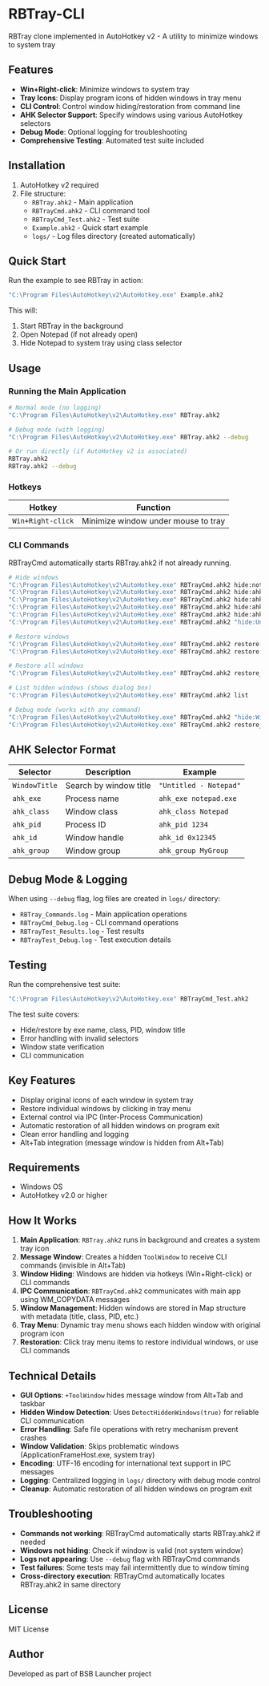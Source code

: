 # RBTray-CLI

RBTray clone implemented in AutoHotkey v2 - A utility to minimize windows to system tray

## Features

- **Win+Right-click**: Minimize windows to system tray
- **Tray Icons**: Display program icons of hidden windows in tray menu
- **CLI Control**: Control window hiding/restoration from command line
- **AHK Selector Support**: Specify windows using various AutoHotkey selectors
- **Debug Mode**: Optional logging for troubleshooting
- **Comprehensive Testing**: Automated test suite included

## Installation

1. AutoHotkey v2 required
2. File structure:
   - `RBTray.ahk2` - Main application
   - `RBTrayCmd.ahk2` - CLI command tool
   - `RBTrayCmd_Test.ahk2` - Test suite
   - `Example.ahk2` - Quick start example
   - `logs/` - Log files directory (created automatically)

## Quick Start

Run the example to see RBTray in action:

```bash
"C:\Program Files\AutoHotkey\v2\AutoHotkey.exe" Example.ahk2
```

This will:
1. Start RBTray in the background
2. Open Notepad (if not already open)
3. Hide Notepad to system tray using class selector

## Usage

### Running the Main Application

```bash
# Normal mode (no logging)
"C:\Program Files\AutoHotkey\v2\AutoHotkey.exe" RBTray.ahk2

# Debug mode (with logging)
"C:\Program Files\AutoHotkey\v2\AutoHotkey.exe" RBTray.ahk2 --debug

# Or run directly (if AutoHotkey v2 is associated)
RBTray.ahk2
RBTray.ahk2 --debug
```

### Hotkeys

| Hotkey | Function |
|--------|----------|
| `Win+Right-click` | Minimize window under mouse to tray |

### CLI Commands

RBTrayCmd automatically starts RBTray.ahk2 if not already running.

```bash
# Hide windows
"C:\Program Files\AutoHotkey\v2\AutoHotkey.exe" RBTrayCmd.ahk2 hide:notepad.exe
"C:\Program Files\AutoHotkey\v2\AutoHotkey.exe" RBTrayCmd.ahk2 hide:ahk_exe chrome.exe
"C:\Program Files\AutoHotkey\v2\AutoHotkey.exe" RBTrayCmd.ahk2 hide:ahk_class Notepad
"C:\Program Files\AutoHotkey\v2\AutoHotkey.exe" RBTrayCmd.ahk2 hide:ahk_pid 12345
"C:\Program Files\AutoHotkey\v2\AutoHotkey.exe" RBTrayCmd.ahk2 hide:ahk_id 0xABCDEF
"C:\Program Files\AutoHotkey\v2\AutoHotkey.exe" RBTrayCmd.ahk2 "hide:Untitled - Notepad"

# Restore windows
"C:\Program Files\AutoHotkey\v2\AutoHotkey.exe" RBTrayCmd.ahk2 restore:notepad.exe
"C:\Program Files\AutoHotkey\v2\AutoHotkey.exe" RBTrayCmd.ahk2 restore:ahk_class Notepad

# Restore all windows
"C:\Program Files\AutoHotkey\v2\AutoHotkey.exe" RBTrayCmd.ahk2 restore_all

# List hidden windows (shows dialog box)
"C:\Program Files\AutoHotkey\v2\AutoHotkey.exe" RBTrayCmd.ahk2 list

# Debug mode (works with any command)
"C:\Program Files\AutoHotkey\v2\AutoHotkey.exe" RBTrayCmd.ahk2 "hide:Windows PowerShell" --debug
"C:\Program Files\AutoHotkey\v2\AutoHotkey.exe" RBTrayCmd.ahk2 restore_all --debug
```

## AHK Selector Format

| Selector | Description | Example |
|----------|-------------|---------|
| `WindowTitle` | Search by window title | `"Untitled - Notepad"` |
| `ahk_exe` | Process name | `ahk_exe notepad.exe` |
| `ahk_class` | Window class | `ahk_class Notepad` |
| `ahk_pid` | Process ID | `ahk_pid 1234` |
| `ahk_id` | Window handle | `ahk_id 0x12345` |
| `ahk_group` | Window group | `ahk_group MyGroup` |

## Debug Mode & Logging

When using `--debug` flag, log files are created in `logs/` directory:
- `RBTray_Commands.log` - Main application operations
- `RBTrayCmd_Debug.log` - CLI command operations  
- `RBTrayTest_Results.log` - Test results
- `RBTrayTest_Debug.log` - Test execution details

## Testing

Run the comprehensive test suite:

```bash
"C:\Program Files\AutoHotkey\v2\AutoHotkey.exe" RBTrayCmd_Test.ahk2
```

The test suite covers:
- Hide/restore by exe name, class, PID, window title
- Error handling with invalid selectors
- Window state verification
- CLI communication

## Key Features

- Display original icons of each window in system tray
- Restore individual windows by clicking in tray menu
- External control via IPC (Inter-Process Communication)
- Automatic restoration of all hidden windows on program exit
- Clean error handling and logging
- Alt+Tab integration (message window is hidden from Alt+Tab)

## Requirements

- Windows OS
- AutoHotkey v2.0 or higher

## How It Works

1. **Main Application**: `RBTray.ahk2` runs in background and creates a system tray icon
2. **Message Window**: Creates a hidden `ToolWindow` to receive CLI commands (invisible in Alt+Tab)
3. **Window Hiding**: Windows are hidden via hotkeys (Win+Right-click) or CLI commands
4. **IPC Communication**: `RBTrayCmd.ahk2` communicates with main app using WM_COPYDATA messages
5. **Window Management**: Hidden windows are stored in Map structure with metadata (title, class, PID, etc.)
6. **Tray Menu**: Dynamic tray menu shows each hidden window with original program icon
7. **Restoration**: Click tray menu items to restore individual windows, or use CLI commands

## Technical Details

- **GUI Options**: `+ToolWindow` hides message window from Alt+Tab and taskbar
- **Hidden Window Detection**: Uses `DetectHiddenWindows(true)` for reliable CLI communication
- **Error Handling**: Safe file operations with retry mechanism prevent crashes
- **Window Validation**: Skips problematic windows (ApplicationFrameHost.exe, system tray)
- **Encoding**: UTF-16 encoding for international text support in IPC messages
- **Logging**: Centralized logging in `logs/` directory with debug mode control
- **Cleanup**: Automatic restoration of all hidden windows on program exit

## Troubleshooting

- **Commands not working**: RBTrayCmd automatically starts RBTray.ahk2 if needed
- **Windows not hiding**: Check if window is valid (not system window)
- **Logs not appearing**: Use `--debug` flag with RBTrayCmd commands
- **Test failures**: Some tests may fail intermittently due to window timing
- **Cross-directory execution**: RBTrayCmd automatically locates RBTray.ahk2 in same directory

## License

MIT License

## Author

Developed as part of BSB Launcher project